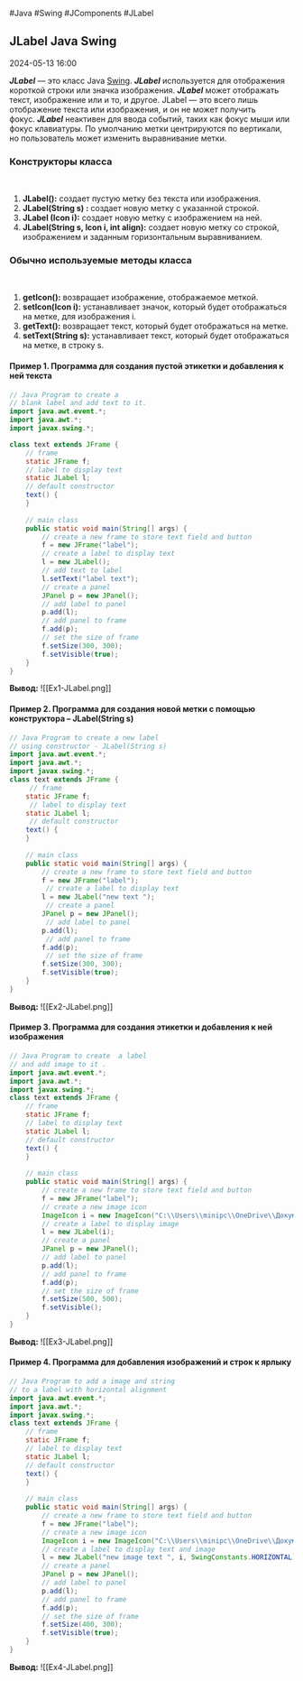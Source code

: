 #Java #Swing #JComponents #JLabel

## JLabel Java Swing

2024-05-13 16:00

**_JLabel_** — это класс Java [Swing](Swing). **_JLabel_** используется для отображения короткой строки или значка изображения. **_JLabel_** может отображать текст, изображение или и то, и другое. JLabel — это всего лишь отображение текста или изображения, и он не может получить фокус. **_JLabel_** неактивен для ввода событий, таких как фокус мыши или фокус клавиатуры. По умолчанию метки центрируются по вертикали, но пользователь может изменить выравнивание метки.  

### Конструкторы класса
 
1. **JLabel():** создает пустую метку без текста или изображения.
2. **JLabel(String s) :** создает новую метку с указанной строкой.
3. **JLabel (Icon i):** создает новую метку с изображением на ней.
4. **JLabel(String s, Icon i, int align):** создает новую метку со строкой, изображением и заданным горизонтальным выравниванием.

### Обычно используемые методы класса
 
1. **getIcon():** возвращает изображение, отображаемое меткой.
2. **setIcon(Icon i):** устанавливает значок, который будет отображаться на метке, для изображения i.
3. **getText():** возвращает текст, который будет отображаться на метке.
4. **setText(String s):** устанавливает текст, который будет отображаться на метке, в строку s.

#### Пример 1. Программа для создания пустой этикетки и добавления к ней текста

```java
// Java Program to create a 
// blank label and add text to it.
import java.awt.event.*;
import java.awt.*;
import javax.swing.*;

class text extends JFrame {
    // frame
    static JFrame f;
    // label to display text
    static JLabel l;
    // default constructor
    text() {
    }
 
    // main class
    public static void main(String[] args) {
        // create a new frame to store text field and button
        f = new JFrame("label");
        // create a label to display text
        l = new JLabel();
        // add text to label
        l.setText("label text");
        // create a panel
        JPanel p = new JPanel();
        // add label to panel
        p.add(l);
        // add panel to frame
        f.add(p);
        // set the size of frame
        f.setSize(300, 300);
        f.setVisible(true);
    }
}
```
**Вывод:**
![[Ex1-JLabel.png]]

#### Пример 2. Программа для создания новой метки с помощью конструктора – JLabel(String s)

```java
// Java Program to create a new label
// using constructor - JLabel(String s)
import java.awt.event.*;
import java.awt.*;
import javax.swing.*;
class text extends JFrame {
     // frame
    static JFrame f;
     // label to display text
    static JLabel l;
     // default constructor
    text() {
    }
 
    // main class
    public static void main(String[] args) {
        // create a new frame to store text field and button
        f = new JFrame("label");
         // create a label to display text
        l = new JLabel("new text ");
         // create a panel
        JPanel p = new JPanel();
         // add label to panel
        p.add(l);
         // add panel to frame
        f.add(p);
         // set the size of frame
        f.setSize(300, 300);
		f.setVisible(true);
    }
}
```
**Вывод:**
![[Ex2-JLabel.png]]

#### Пример 3. Программа для создания этикетки и добавления к ней изображения

```java
// Java Program to create  a label 
// and add image to it .
import java.awt.event.*;
import java.awt.*;
import javax.swing.*;
class text extends JFrame {
    // frame
    static JFrame f;
    // label to display text
    static JLabel l;
    // default constructor
    text() {
    }
 
    // main class
    public static void main(String[] args) {
        // create a new frame to store text field and button
        f = new JFrame("label");
        // create a new image icon
        ImageIcon i = new ImageIcon("C:\\Users\\minipc\\OneDrive\\Документы\\Obsidian Vault\\Java\\Swing\\files\\Icon.jpg");
        // create a label to display image
        l = new JLabel(i);
        // create a panel
        JPanel p = new JPanel();
        // add label to panel
        p.add(l);
        // add panel to frame
        f.add(p);
        // set the size of frame
        f.setSize(500, 500);
        f.setVisible();
    }
}
```
**Вывод:**
![[Ex3-JLabel.png]]

#### Пример 4. Программа для добавления изображений и строк к ярлыку

```java
// Java Program to add a image and string  
// to a label with horizontal alignment  
import java.awt.event.*;  
import java.awt.*;  
import javax.swing.*;  
class text extends JFrame {  
    // frame  
    static JFrame f;  
    // label to display text  
    static JLabel l;  
    // default constructor  
    text() {  
    }  
  
    // main class  
    public static void main(String[] args) {  
        // create a new frame to store text field and button  
        f = new JFrame("label");  
        // create a new image icon  
	    ImageIcon i = new ImageIcon("C:\\Users\\minipc\\OneDrive\\Документы\\Obsidian Vault\\Java\\Swing\\files\\Icon.jpg");  
        // create a label to display text and image  
        l = new JLabel("new image text ", i, SwingConstants.HORIZONTAL);  
        // create a panel  
        JPanel p = new JPanel();  
        // add label to panel  
        p.add(l);  
        // add panel to frame  
        f.add(p);  
        // set the size of frame  
        f.setSize(400, 300);  
        f.setVisible(true);  
    }  
}
```
**Вывод:**
![[Ex4-JLabel.png]]

